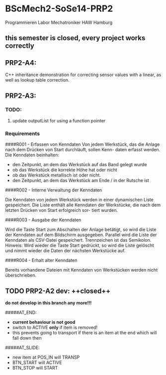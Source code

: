 BScMech2-SoSe14-PRP2
====================

Programmieren Labor Mechatroniker HAW Hamburg

## this semester is closed, every project works correctly

## PRP2-A4:
C++ inheritance demonstration for correcting sensor values with a linear, as well as lookup table correction.


## PRP2-A3:

### TODO:

1. update outputList for using a function pointer

### Requirements

####R001 - Erfassen von Kenndaten 
Von jedem Werkstück, das die Anlage nach dem Drücken von Start durchläuft, sollen Kenn- daten erfasst werden.
Die Kenndaten beinhalten:

* den Zeitpunkt, an dem das Werkstück auf das Band gelegt wurde
* ob das Werkstück die korrekte Höhe hat oder nicht
* ob das Werkstück metallisch ist oder nicht.
* den Zeitpunkt, an dem das Werkstück am Ende / in der Rutsche ist

####R002 - Interne Verwaltung der Kenndaten

Die Kenndaten von jedem Werkstück werden in einer dynamischen Liste gespeichert. Die Liste enthält alle Kenndaten der Werkstücke, die nach dem letzten Drücken von Start erfolgreich sor- tiert wurden.

####R003 - Ausgabe der Kenndaten

Wird die Taste Start zum Abschalten der Anlage betätigt, so wird die Liste der Kenndaten auf dem Bildschirm ausgegeben. Parallel wird die Liste der Kenndaten als CSV-Datei gespeichert. Trennzeichen ist das Semikolon.
Hinweis: Wird wieder die Taste Start gedrückt, so wird die Liste gelöscht und nimmt wieder die Daten der nächsten Werkstücke auf.

####R004 - Erhalt alter Kenndaten

Bereits vorhandene Dateien mit Kenndaten von Werkstücken werden nicht überschrieben.



## TODO PRP2-A2 dev: ++closed++
**do not develop in this branch any more!!!**

#####AT_END: 
* **current behaviour is not good**
* switch to ACTIVE **only** if item is removed!
* this prevents going to transport if there is an item at the end which will fall down then

#####AT_SLIDE:
* new item at POS_IN will TRANSP
* BTN_START will ACTIVE
* BTN_STOP will START
